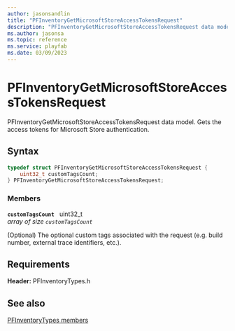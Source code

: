 ```yaml
---
author: jasonsandlin
title: "PFInventoryGetMicrosoftStoreAccessTokensRequest"
description: "PFInventoryGetMicrosoftStoreAccessTokensRequest data model. Gets the access tokens for Microsoft Store authentication."
ms.author: jasonsa
ms.topic: reference
ms.service: playfab
ms.date: 03/09/2023
---
```


# PFInventoryGetMicrosoftStoreAccessTokensRequest  

PFInventoryGetMicrosoftStoreAccessTokensRequest data model. Gets the access tokens for Microsoft Store authentication.  

## Syntax  
  
```cpp
typedef struct PFInventoryGetMicrosoftStoreAccessTokensRequest {  
    uint32_t customTagsCount;  
} PFInventoryGetMicrosoftStoreAccessTokensRequest;  
```
  
### Members  
  
**`customTagsCount`** &nbsp; uint32_t  
*array of size `customTagsCount`*  
  
(Optional) The optional custom tags associated with the request (e.g. build number, external trace identifiers, etc.).
  
  
## Requirements  
  
**Header:** PFInventoryTypes.h
  
## See also  
[PFInventoryTypes members](../pfinventorytypes_members.md)  

  
  
